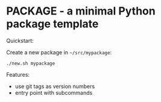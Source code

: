 # PACKAGE - a minimal Python package template

Quickstart:

Create a new package in ``~/src/mypackage``:

```
./new.sh mypackage
```

Features:

- use git tags as version numbers
- entry point with subcommands
